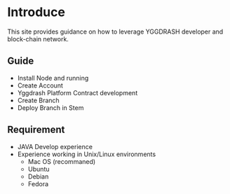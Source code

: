 # Introduce

This site provides guidance on how to leverage YGGDRASH developer and block-chain network.

## Guide
- Install Node and running
- Create Account
- Yggdrash Platform Contract development
- Create Branch
- Deploy Branch in Stem

## Requirement

- JAVA Develop experience
- Experience working in Unix/Linux environments
    - Mac OS (recommaned)
    - Ubuntu
    - Debian
    - Fedora
